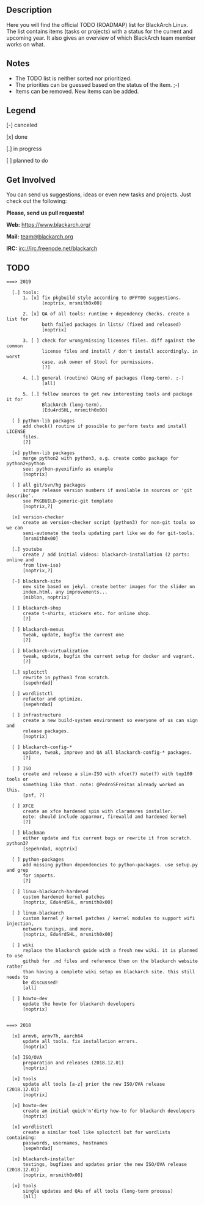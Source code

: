 ## Description

Here you will find the official TODO (ROADMAP) list for BlackArch Linux. The
list contains items (tasks or projects) with a status for the current and
upcoming year. It also gives an overview of which BlackArch team member works on
what.


## Notes

- The TODO list is neither sorted nor prioritized.
- The priorities can be guessed based on the status of the item. ;-)
- Items can be removed. New items can be added.


## Legend

[-] canceled

[x] done

[.] in progress

[ ] planned to do


## Get Involved

You can send us suggestions, ideas or even new tasks and projects.
Just check out the following:

**Please, send us pull requests!**

**Web:** https://www.blackarch.org/

**Mail:** team@blackarch.org

**IRC:** [irc://irc.freenode.net/blackarch](irc://irc.freenode.net/blackarch)


## TODO

```
===> 2019

  [.] tools:
      1. [x] fix pkgbuild style according to @FFY00 suggestions.
             [noptrix, mrsmith0x00]

      2. [x] QA of all tools: runtime + dependency checks. create a list for
             both failed packages in lists/ (fixed and released)
             [noptrix]

      3. [ ] check for wrong/missing licenses files. diff against the common
             license files and install / don't install accordingly. in worst
             case, ask owner of $tool for permissions.
             [?]

      4. [.] general (routine) QAing of packages (long-term). ;-)
             [all]

      5. [.] follow sources to get new interesting tools and package it for
             BlackArch (long-term).
             [Edu4rdSHL, mrsmith0x00]

  [ ] python-lib packages
      add check() routine if possible to perform tests and install LICENSE
      files.
      [?]

  [x] python-lib packages
      merge python2 with python3, e.g. create combo package for python2+python
      see: python-pyexifinfo as example
      [noptrix]

  [ ] all git/svn/hg packages
      scrape release version numbers if available in sources or 'git describe'.
      see PKGBUILD-generic-git template
      [noptrix,?]

  [x] version-checker
      create an version-checker script (python3) for non-git tools so we can
      semi-automate the tools updating part like we do for git-tools.
      [mrsmith0x00]

  [.] youtube
      create / add initial videos: blackarch-installation (2 parts: online and
      from live-iso)
      [noptrix,?]

  [-] blackarch-site
      new site based on jekyl. create better images for the slider on
      index.html. any improvements...
      [miblon, noptrix]

  [ ] blackarch-shop
      create t-shirts, stickers etc. for online shop.
      [?]

  [ ] blackarch-menus
      tweak, update, bugfix the current one
      [?]

  [ ] blackarch-virtualization
      tweak, update, bugfix the current setup for docker and vagrant.
      [?]

  [.] sploitctl
      rewrite in python3 from scratch.
      [sepehrdad]

  [ ] wordlistctl
      refactor and optimize.
      [sepehrdad]

  [ ] infrastructure
      create a new build-system environment so everyone of us can sign and
      release packages.
      [noptrix]

  [ ] blackarch-config-*
      update, tweak, improve and QA all blackarch-config-* packages.
      [?]

  [ ] ISO
      create and release a slim-ISO with xfce(?) mate(?) with top100 tools or
      something like that. note: @PedroSFreitas already worked on this.
      [psf, ?]

  [ ] XFCE
      create an xfce hardened spin with claramares installer.
      note: should include apparmor, firewalld and hardened kernel
      [?]

  [ ] blackman
      either update and fix current bugs or rewrite it from scratch. python3?
      [sepehrdad, noptrix]

  [ ] python-packages
      add missing python dependencies to python-packages. use setup.py and grep
      for imports.
      [?]

  [ ] linux-blackarch-hardened
      custom hardened kernel patches
      [noptrix, Edu4rdSHL, mrsmith0x00]

  [ ] linux-blackarch
      custom kernel / kernel patches / kernel modules to support wifi injection,
      network tunings, and more.
      [noptrix, Edu4rdSHL, mrsmith0x00]

  [ ] wiki
      replace the blackarch guide with a fresh new wiki. it is planned to use
      github for .md files and reference them on the blackarch website rather
      than having a complete wiki setup on blackarch site. this still needs to
      be discussed!
      [all]

  [ ] howto-dev
      update the howto for blackarch developers
      [noptrix]


===> 2018

  [x] armv6, armv7h, aarch64
      update all tools. fix installation errors.
      [noptrix]

  [x] ISO/OVA
      preparation and releases (2018.12.01)
      [noptrix]

  [x] tools
      update all tools [a-z] prior the new ISO/OVA release (2018.12.01)
      [noptrix]

  [x] howto-dev
      create an initial quick'n'dirty how-to for blackarch developers
      [noptrix]

  [x] wordlistctl
      create a similar tool like sploitctl but for wordlists containing:
      passwords, usernames, hostnames
      [sepehrdad]

  [x] blackarch-installer
      testings, bugfixes and updates prior the new ISO/OVA release (2018.12.01)
      [noptrix, mrsmith0x00]

  [x] tools
      single updates and QAs of all tools (long-term process)
      [all]
```
